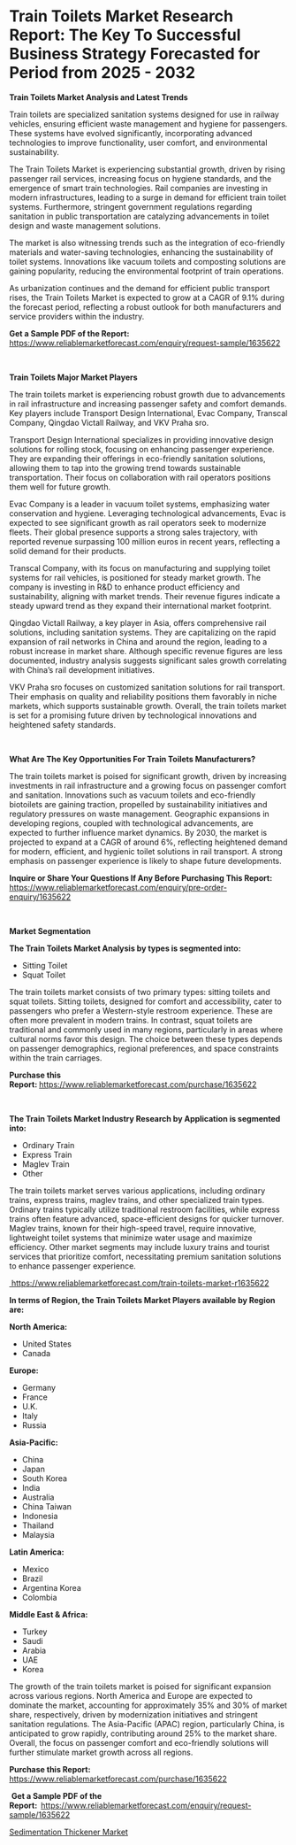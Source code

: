 <p><h1>Train Toilets Market Research Report: The Key To Successful Business Strategy Forecasted for Period from 2025 - 2032</h1></p><p><strong>Train Toilets Market Analysis and Latest Trends</strong></p>
<p><p>Train toilets are specialized sanitation systems designed for use in railway vehicles, ensuring efficient waste management and hygiene for passengers. These systems have evolved significantly, incorporating advanced technologies to improve functionality, user comfort, and environmental sustainability. </p><p>The Train Toilets Market is experiencing substantial growth, driven by rising passenger rail services, increasing focus on hygiene standards, and the emergence of smart train technologies. Rail companies are investing in modern infrastructures, leading to a surge in demand for efficient train toilet systems. Furthermore, stringent government regulations regarding sanitation in public transportation are catalyzing advancements in toilet design and waste management solutions.</p><p>The market is also witnessing trends such as the integration of eco-friendly materials and water-saving technologies, enhancing the sustainability of toilet systems. Innovations like vacuum toilets and composting solutions are gaining popularity, reducing the environmental footprint of train operations. </p><p>As urbanization continues and the demand for efficient public transport rises, the Train Toilets Market is expected to grow at a CAGR of 9.1% during the forecast period, reflecting a robust outlook for both manufacturers and service providers within the industry.</p></p>
<p><strong>Get a Sample PDF of the Report:&nbsp;</strong> <a href="https://www.reliablemarketforecast.com/enquiry/request-sample/1635622?utm_campaign=3327&utm_medium=2&utm_source=Github&utm_content=ia&utm_term=08042025&utm_id=train-toilets">https://www.reliablemarketforecast.com/enquiry/request-sample/1635622</a></p>
<p>&nbsp;</p>
<p><strong>Train Toilets Major Market Players</strong></p>
<p><p>The train toilets market is experiencing robust growth due to advancements in rail infrastructure and increasing passenger safety and comfort demands. Key players include Transport Design International, Evac Company, Transcal Company, Qingdao Victall Railway, and VKV Praha sro.</p><p>Transport Design International specializes in providing innovative design solutions for rolling stock, focusing on enhancing passenger experience. They are expanding their offerings in eco-friendly sanitation solutions, allowing them to tap into the growing trend towards sustainable transportation. Their focus on collaboration with rail operators positions them well for future growth.</p><p>Evac Company is a leader in vacuum toilet systems, emphasizing water conservation and hygiene. Leveraging technological advancements, Evac is expected to see significant growth as rail operators seek to modernize fleets. Their global presence supports a strong sales trajectory, with reported revenue surpassing 100 million euros in recent years, reflecting a solid demand for their products.</p><p>Transcal Company, with its focus on manufacturing and supplying toilet systems for rail vehicles, is positioned for steady market growth. The company is investing in R&D to enhance product efficiency and sustainability, aligning with market trends. Their revenue figures indicate a steady upward trend as they expand their international market footprint.</p><p>Qingdao Victall Railway, a key player in Asia, offers comprehensive rail solutions, including sanitation systems. They are capitalizing on the rapid expansion of rail networks in China and around the region, leading to a robust increase in market share. Although specific revenue figures are less documented, industry analysis suggests significant sales growth correlating with China’s rail development initiatives.</p><p>VKV Praha sro focuses on customized sanitation solutions for rail transport. Their emphasis on quality and reliability positions them favorably in niche markets, which supports sustainable growth. Overall, the train toilets market is set for a promising future driven by technological innovations and heightened safety standards.</p></p>
<p>&nbsp;</p>
<p><strong>What Are The Key Opportunities For Train Toilets Manufacturers?</strong></p>
<p><p>The train toilets market is poised for significant growth, driven by increasing investments in rail infrastructure and a growing focus on passenger comfort and sanitation. Innovations such as vacuum toilets and eco-friendly biotoilets are gaining traction, propelled by sustainability initiatives and regulatory pressures on waste management. Geographic expansions in developing regions, coupled with technological advancements, are expected to further influence market dynamics. By 2030, the market is projected to expand at a CAGR of around 6%, reflecting heightened demand for modern, efficient, and hygienic toilet solutions in rail transport. A strong emphasis on passenger experience is likely to shape future developments.</p></p>
<p><strong>Inquire or Share Your Questions If Any Before Purchasing This Report:</strong> <a href="https://www.reliablemarketforecast.com/enquiry/pre-order-enquiry/1635622?utm_campaign=3327&utm_medium=2&utm_source=Github&utm_content=ia&utm_term=08042025&utm_id=train-toilets">https://www.reliablemarketforecast.com/enquiry/pre-order-enquiry/1635622</a></p>
<p>&nbsp;</p>
<p><strong>Market Segmentation</strong></p>
<p><strong>The Train Toilets Market Analysis by types is segmented into:</strong></p>
<p><ul><li>Sitting Toilet</li><li>Squat Toilet</li></ul></p>
<p><p>The train toilets market consists of two primary types: sitting toilets and squat toilets. Sitting toilets, designed for comfort and accessibility, cater to passengers who prefer a Western-style restroom experience. These are often more prevalent in modern trains. In contrast, squat toilets are traditional and commonly used in many regions, particularly in areas where cultural norms favor this design. The choice between these types depends on passenger demographics, regional preferences, and space constraints within the train carriages.</p></p>
<p><strong>Purchase this Report:&nbsp;</strong><a href="https://www.reliablemarketforecast.com/purchase/1635622?utm_campaign=3327&utm_medium=2&utm_source=Github&utm_content=ia&utm_term=08042025&utm_id=train-toilets">https://www.reliablemarketforecast.com/purchase/1635622</a></p>
<p>&nbsp;</p>
<p><strong>The Train Toilets Market Industry Research by Application is segmented into:</strong></p>
<p><ul><li>Ordinary Train</li><li>Express Train</li><li>Maglev Train</li><li>Other</li></ul></p>
<p><p>The train toilets market serves various applications, including ordinary trains, express trains, maglev trains, and other specialized train types. Ordinary trains typically utilize traditional restroom facilities, while express trains often feature advanced, space-efficient designs for quicker turnover. Maglev trains, known for their high-speed travel, require innovative, lightweight toilet systems that minimize water usage and maximize efficiency. Other market segments may include luxury trains and tourist services that prioritize comfort, necessitating premium sanitation solutions to enhance passenger experience.</p></p>
<p><a href="https://www.reliablemarketforecast.com/train-toilets-market-r1635622?utm_campaign=3327&utm_medium=2&utm_source=Github&utm_content=ia&utm_term=08042025&utm_id=train-toilets">&nbsp;https://www.reliablemarketforecast.com/train-toilets-market-r1635622</a></p>
<p><strong>In terms of Region, the Train Toilets Market Players available by Region are:</strong></p>
<p>
    <p> <strong> North America: </strong>
        <ul>
            <li>United States</li>
            <li>Canada</li>
        </ul>
        </p> 
    <p> <strong> Europe: </strong>
        <ul>
            <li>Germany</li>
            <li>France</li>
            <li>U.K.</li>
            <li>Italy</li>
            <li>Russia</li>
        </ul>
        </p> 
    <p> <strong> Asia-Pacific: </strong>
        <ul>
            <li>China</li>
            <li>Japan</li>
            <li>South Korea</li>
            <li>India</li>
            <li>Australia</li>
            <li>China Taiwan</li>
            <li>Indonesia</li>
            <li>Thailand</li>
            <li>Malaysia</li>
        </ul>
        </p> 
    <p> <strong> Latin America: </strong>
        <ul>
            <li>Mexico</li>
            <li>Brazil</li>
            <li>Argentina Korea</li>
            <li>Colombia</li>
        </ul>
        </p> 
    <p> <strong> Middle East & Africa: </strong>
        <ul>
            <li>Turkey</li>
            <li>Saudi</li>
            <li>Arabia</li>
            <li>UAE</li>
            <li>Korea</li>
        </ul>
    </p>
    </p>
<p><p>The growth of the train toilets market is poised for significant expansion across various regions. North America and Europe are expected to dominate the market, accounting for approximately 35% and 30% of market share, respectively, driven by modernization initiatives and stringent sanitation regulations. The Asia-Pacific (APAC) region, particularly China, is anticipated to grow rapidly, contributing around 25% to the market share. Overall, the focus on passenger comfort and eco-friendly solutions will further stimulate market growth across all regions.</p></p>
<p><strong>Purchase this Report: </strong><a href="https://www.reliablemarketforecast.com/purchase/1635622?utm_campaign=3327&utm_medium=2&utm_source=Github&utm_content=ia&utm_term=08042025&utm_id=train-toilets">https://www.reliablemarketforecast.com/purchase/1635622</a></p>
<p>&nbsp;<strong>Get a Sample PDF of the Report:&nbsp;&nbsp;</strong><a href="https://www.reliablemarketforecast.com/enquiry/request-sample/1635622?utm_campaign=3327&utm_medium=2&utm_source=Github&utm_content=ia&utm_term=08042025&utm_id=train-toilets">https://www.reliablemarketforecast.com/enquiry/request-sample/1635622</a></p>
<p><strong></strong></p>
<p><p><a href="https://github.com/lestymbango/Market-Research-Report-List-1/blob/main/sedimentation-thickener-market.md?utm_campaign=3327&utm_medium=2&utm_source=Github&utm_content=ia&utm_term=08042025&utm_id=train-toilets">Sedimentation Thickener Market</a></p></p>